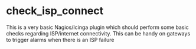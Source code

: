 # check_isp_connect
This is a very basic Nagios/Icinga plugin which should perform some basic checks regarding ISP/internet connectivity. 
This can be handy on gateways to trigger alarms when there is an ISP failure
